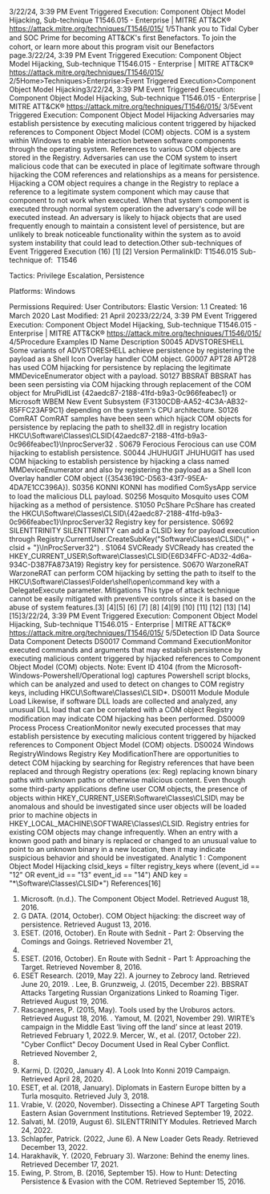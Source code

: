 3/22/24, 3:39 PM Event Triggered Execution: Component Object Model Hijacking, Sub-technique T1546.015 - Enterprise | MITRE ATT&CK®
https://attack.mitre.org/techniques/T1546/015/ 1/5Thank you to Tidal Cyber and SOC Prime for becoming ATT&CK's ﬁrst Benefactors. To join the cohort, or learn more about this program visit our
Benefactors page.3/22/24, 3:39 PM Event Triggered Execution: Component Object Model Hijacking, Sub-technique T1546.015 - Enterprise | MITRE ATT&CK®
https://attack.mitre.org/techniques/T1546/015/ 2/5Home>Techniques>Enterprise>Event Triggered Execution>Component Object Model Hijacking3/22/24, 3:39 PM Event Triggered Execution: Component Object Model Hijacking, Sub-technique T1546.015 - Enterprise | MITRE ATT&CK®
https://attack.mitre.org/techniques/T1546/015/ 3/5Event Triggered Execution: Component Object Model
Hijacking
Adversaries may establish persistence by executing malicious content triggered by hijacked references to Component Object Model (COM)
objects. COM is a system within Windows to enable interaction between software components through the operating system. References
to various COM objects are stored in the Registry.
Adversaries can use the COM system to insert malicious code that can be executed in place of legitimate software through hijacking the
COM references and relationships as a means for persistence. Hijacking a COM object requires a change in the Registry to replace a
reference to a legitimate system component which may cause that component to not work when executed. When that system component is
executed through normal system operation the adversary's code will be executed instead. An adversary is likely to hijack objects that are
used frequently enough to maintain a consistent level of persistence, but are unlikely to break noticeable functionality within the system as
to avoid system instability that could lead to detection.Other sub-techniques of Event Triggered Execution (16)
[1]
[2]
Version PermalinkID: T1546.015
Sub-technique of:  T1546

Tactics: Privilege Escalation, Persistence

Platforms: Windows

Permissions Required: User
Contributors: Elastic
Version: 1.1
Created: 16 March 2020
Last Modiﬁed: 21 April 20233/22/24, 3:39 PM Event Triggered Execution: Component Object Model Hijacking, Sub-technique T1546.015 - Enterprise | MITRE ATT&CK®
https://attack.mitre.org/techniques/T1546/015/ 4/5Procedure Examples
ID Name Description
S0045 ADVSTORESHELL Some variants of ADVSTORESHELL achieve persistence by registering the payload as a Shell Icon
Overlay handler COM object.
G0007 APT28 APT28 has used COM hijacking for persistence by replacing the legitimate MMDeviceEnumerator object
with a payload.
S0127 BBSRAT BBSRAT has been seen persisting via COM hijacking through replacement of the COM object for
MruPidlList {42aedc87-2188-41fd-b9a3-0c966feabec1} or Microsoft WBEM New Event Subsystem
{F3130CDB-AA52-4C3A-AB32-85FFC23AF9C1} depending on the system's CPU architecture.
S0126 ComRAT ComRAT samples have been seen which hijack COM objects for persistence by replacing the path to
shell32.dll in registry location HKCU\Software\Classes\CLSID{42aedc87-2188-41fd-b9a3-
0c966feabec1}\InprocServer32 .
S0679 Ferocious Ferocious can use COM hijacking to establish persistence.
S0044 JHUHUGIT JHUHUGIT has used COM hijacking to establish persistence by hijacking a class named
MMDeviceEnumerator and also by registering the payload as a Shell Icon Overlay handler COM object
({3543619C-D563-43f7-95EA-4DA7E1CC396A}).
S0356 KONNI KONNI has modiﬁed ComSysApp service to load the malicious DLL payload.
S0256 Mosquito Mosquito uses COM hijacking as a method of persistence.
S1050 PcShare PcShare has created the HKCU\\Software\\Classes\\CLSID\\{42aedc87-2188-41fd-b9a3-
0c966feabec1}\\InprocServer32 Registry key for persistence.
S0692 SILENTTRINITY SILENTTRINITY can add a CLSID key for payload execution through
Registry.CurrentUser.CreateSubKey("Software\\Classes\\CLSID\\{" + clsid +
"}\\InProcServer32") .
S1064 SVCReady SVCReady has created the HKEY\_CURRENT\_USER\Software\Classes\CLSID\{E6D34FFC-AD32-4d6a-
934C-D387FA873A19} Registry key for persistence.
S0670 WarzoneRAT WarzoneRAT can perform COM hijacking by setting the path to itself to the
HKCU\Software\Classes\Folder\shell\open\command key with a DelegateExecute parameter.
Mitigations
This type of attack technique cannot be easily mitigated with preventive controls since it is based on the abuse of system features.[3]
[4][5]
[6]
[7]
[8]
[4][9]
[10]
[11]
[12]
[13]
[14]
[15]3/22/24, 3:39 PM Event Triggered Execution: Component Object Model Hijacking, Sub-technique T1546.015 - Enterprise | MITRE ATT&CK®
https://attack.mitre.org/techniques/T1546/015/ 5/5Detection
ID Data Source Data Component Detects
DS0017 Command Command
ExecutionMonitor executed commands and arguments that may establish persistence by
executing malicious content triggered by hijacked references to Component Object
Model (COM) objects.
Note: Event ID 4104 (from the Microsoft-Windows-Powershell/Operational log)
captures Powershell script blocks, which can be analyzed and used to detect on
changes to COM registry keys, including HKCU\Software\Classes\CLSID\*.
DS0011 Module Module Load Likewise, if software DLL loads are collected and analyzed, any unusual DLL load that
can be correlated with a COM object Registry modiﬁcation may indicate COM hijacking
has been performed.
DS0009 Process Process
CreationMonitor newly executed processes that may establish persistence by executing
malicious content triggered by hijacked references to Component Object Model (COM)
objects.
DS0024 Windows RegistryWindows
Registry Key
ModiﬁcationThere are opportunities to detect COM hijacking by searching for Registry references
that have been replaced and through Registry operations (ex: Reg) replacing known
binary paths with unknown paths or otherwise malicious content. Even though some
third-party applications deﬁne user COM objects, the presence of objects within
HKEY\_CURRENT\_USER\Software\Classes\CLSID\ may be anomalous and should be
investigated since user objects will be loaded prior to machine objects in
HKEY\_LOCAL\_MACHINE\SOFTWARE\Classes\CLSID. Registry entries for existing
COM objects may change infrequently. When an entry with a known good path and
binary is replaced or changed to an unusual value to point to an unknown binary in a
new location, then it may indicate suspicious behavior and should be investigated.
Analytic 1 : Component Object Model Hijacking
clsid\_keys = filter registry\_keys where ((event\_id == "12" OR event\_id
== "13" event\_id == "14") AND key = "\*\Software\Classes\CLSID\*")
References[16]
1. Microsoft. (n.d.). The Component Object Model. Retrieved
August 18, 2016.
2. G DATA. (2014, October). COM Object hijacking: the discreet
way of persistence. Retrieved August 13, 2016.
3. ESET. (2016, October). En Route with Sednit - Part 2:
Observing the Comings and Goings. Retrieved November 21,
2016.
4. ESET. (2016, October). En Route with Sednit - Part 1:
Approaching the Target. Retrieved November 8, 2016.
5. ESET Research. (2019, May 22). A journey to Zebrocy land.
Retrieved June 20, 2019.
. Lee, B. Grunzweig, J. (2015, December 22). BBSRAT Attacks
Targeting Russian Organizations Linked to Roaming Tiger.
Retrieved August 19, 2016.
7. Rascagneres, P. (2015, May). Tools used by the Uroburos
actors. Retrieved August 18, 2016.
. Yamout, M. (2021, November 29). WIRTE’s campaign in the
Middle East ‘living off the land’ since at least 2019. Retrieved
February 1, 2022.9. Mercer, W., et al. (2017, October 22). "Cyber Conﬂict" Decoy
Document Used in Real Cyber Conﬂict. Retrieved November 2,
2018.
10. Karmi, D. (2020, January 4). A Look Into Konni 2019
Campaign. Retrieved April 28, 2020.
11. ESET, et al. (2018, January). Diplomats in Eastern Europe
bitten by a Turla mosquito. Retrieved July 3, 2018.
12. Vrabie, V. (2020, November). Dissecting a Chinese APT
Targeting South Eastern Asian Government Institutions.
Retrieved September 19, 2022.
13. Salvati, M. (2019, August 6). SILENTTRINITY Modules.
Retrieved March 24, 2022.
14. Schlapfer, Patrick. (2022, June 6). A New Loader Gets Ready.
Retrieved December 13, 2022.
15. Harakhavik, Y. (2020, February 3). Warzone: Behind the enemy
lines. Retrieved December 17, 2021.
1. Ewing, P. Strom, B. (2016, September 15). How to Hunt:
Detecting Persistence & Evasion with the COM. Retrieved
September 15, 2016.
